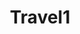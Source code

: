 ---
weight: 1
images:
- /images/IMG_8781.png
title: Travel1
tags:
- travel
- haveaseat
- archive
---